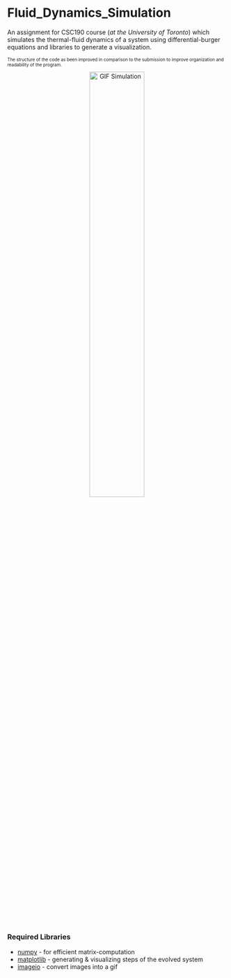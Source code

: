 # Fluid_Dynamics_Simulation

An assignment for CSC190 course (*at the University of Toronto*) which simulates the thermal-fluid dynamics of a system using differential-burger equations and libraries to generate a visualization.

<p id="small-text" style="font-size:10px;">The structure of the code as been improved in comparison to the submission to improve organization and readability of the program.</p>

<center><img alt="GIF Simulation" src="cfd.gif" width="50%"></center>

### Required Libraries

[numpy]: <https://pypi.org/project/numpy/>
[matplotlib]: <https://pypi.org/project/matplotlib/>
[imageio]: <https://pypi.org/project/imageio/>

* [numpy] - for efficient matrix-computation
* [matplotlib] - generating & visualizing steps of the evolved system
* [imageio] - convert images into a gif
